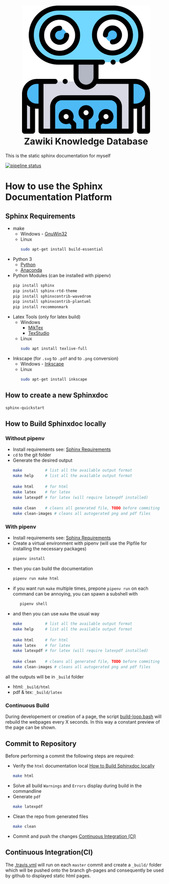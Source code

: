 <h1 align="center">
  <br>
  <img src="./source/img/logo.svg" alt="Zawiki Logo" width="400">
  <br>
  Zawiki Knowledge Database
  <br>
</h1>

This is the static sphinx documentation for myself

[![pipeline status](https://gitlab.hevs.ch/SPL/spl-docs/badges/master/pipeline.svg)](https://gitlab.hevs.ch/SPL/spl-docs/commits/master)

# How to use the Sphinx Documentation Platform
## Sphinx Requirements

* make
  * Windows - [GnuWin32](http://gnuwin32.sourceforge.net/packages/make.htm)
  * Linux
    ``` bash
    sudo apt-get install build-essential
    ```
* Python 3
   * [Python](https://www.python.org/downloads/)
   * [Anaconda](https://www.anaconda.com/distribution/)
* Python Modules (can be installed with pipenv)
  ``` bash
  pip install sphinx
  pip install sphinx-rtd-theme
  pip install sphinxcontrib-wavedrom
  pip install sphinxcontrib-plantuml
  pip install recommonmark
  ```
* Latex Tools (only for latex build)
   * Windows
      * [MikTex](https://miktex.org/)
      * [TexStudio](https://www.texstudio.org/)
   * Linux
     ``` bash
     sudo apt install texlive-full
     ```
* Inkscape (for `.svg` to `.pdf` and to `.png` conversion)
   * Windows - [Inkscape](https://inkscape.org/release/)
   * Linux
     ``` bash
     sudo apt-get install inkscape
     ```

## How to create a new Sphinxdoc

``` bash
sphinx-quickstart
```

## How to Build Sphinxdoc locally

### Without pipenv

* Install requirements see: [Sphinx Requirements](./source/about/sphinx.rst)
* `cd` to the git folder
* Generate the desired output
  ``` bash
  make          # list all the available output format
  make help     # list all the available output format

  make html     # for html
  make latex    # for latex
  make latexpdf # for latex (will require latexpdf installed)

  make clean    # cleans all generated file, TODO before commiting
  make clean-images # cleans all autogerated png and pdf files
  ```

### With pipenv

* Install requirements see: [Sphinx Requirements](./source/about/sphinx.rst)
* Create a virtual environment with pipenv (will use the Pipfile for installing the necessary packages)
  ``` bash
  pipenv install
  ```
* then you can build the documentation
  ``` bash
  pipenv run make html
  ```
* if you want run `make` multiple times, prepone `pipenv run` on each command can be annoying, you can spawn a subshell with
  ``` bash
     pipenv shell
  ```
* and then you can use `make` the usual way
  ``` bash
  make          # list all the available output format
  make help     # list all the available output format

  make html     # for html
  make latex    # for latex
  make latexpdf # for latex (will require latexpdf installed)

  make clean    # cleans all generated file, TODO before commiting
  make clean-images # cleans all autogerated png and pdf files
  ```

all the outputs will be in `_build` folder

* html: `_build/html`
* pdf & tex: `_build/latex`

### Continuous Build
During developement or creation of a page, the script [build-loop.bash](./build-loop.bash) will rebuild the webpages every X seconds.
In this way a constant preview of the page can be shown.

## Commit to Repository
Before performing a commit the following steps are required:

* Verify the `html` documentation local [How to Build Sphinxdoc locally](./README.md#How_to_Build_Sphinxdoc_locally)
  ``` bash
  make html
  ```
* Solve all build `Warnings` and `Errors` display during build in the commandline
* Generate `pdf`
  ``` bash
  make latexpdf
  ```
* Clean the repo from generated files
  ``` bash
  make clean
  ```
* Commit and push the changes [Continuous Integration (CI)](./README.md#Continuous_Integration(CI))

## Continuous Integration(CI)
The [.travis.yml](./.travis.yml) will run on each `master` commit and create a `_build/` folder which will be pushed onto the branch gh-pages and consequently be used by github to displayed static html pages.